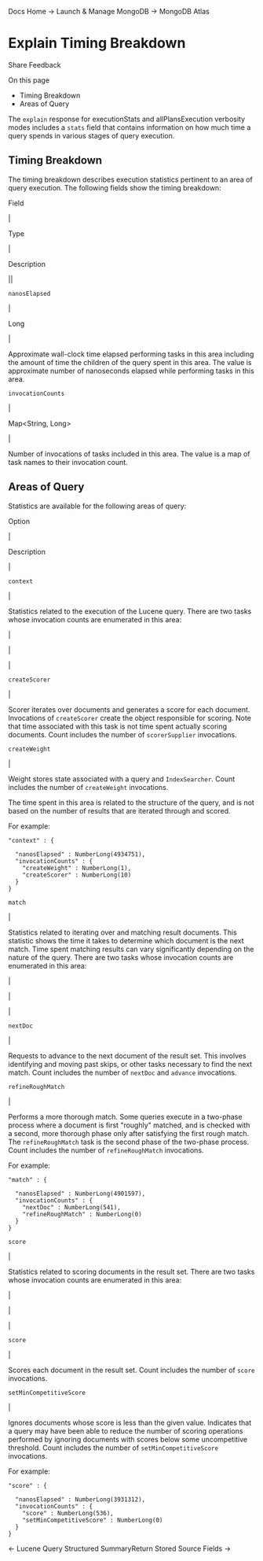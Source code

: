 Docs Home → Launch & Manage MongoDB → MongoDB Atlas

# Explain Timing Breakdown

Share Feedback

On this page

  * Timing Breakdown
  * Areas of Query

The `explain` response for executionStats and allPlansExecution verbosity
modes includes a `stats` field that contains information on how much time a
query spends in various stages of query execution.

## Timing Breakdown

The timing breakdown describes execution statistics pertinent to an area of
query execution. The following fields show the timing breakdown:

Field

|

Type

|

Description  
  
||  
  
`nanosElapsed`

|

Long

|

Approximate wall-clock time elapsed performing tasks in this area including
the amount of time the children of the query spent in this area. The value is
approximate number of nanoseconds elapsed while performing tasks in this area.  
  
`invocationCounts`

|

Map<String, Long>

|

Number of invocations of tasks included in this area. The value is a map of
task names to their invocation count.  
  
## Areas of Query

Statistics are available for the following areas of query:

Option

|

Description  
  
|  
  
`context`

|

Statistics related to the execution of the Lucene query. There are two tasks
whose invocation counts are enumerated in this area:

|

|  
  
|  
  
`createScorer`

|

Scorer iterates over documents and generates a score for each document.
Invocations of `createScorer` create the object responsible for scoring. Note
that time associated with this task is not time spent actually scoring
documents. Count includes the number of `scorerSupplier` invocations.  
  
`createWeight`

|

Weight stores state associated with a query and `IndexSearcher`. Count
includes the number of `createWeight` invocations.  
  
The time spent in this area is related to the structure of the query, and is
not based on the number of results that are iterated through and scored.

For example:

    
    
    "context" : {  
      
      "nanosElapsed" : NumberLong(4934751),  
      "invocationCounts" : {  
        "createWeight" : NumberLong(1),  
        "createScorer" : NumberLong(10)  
      }  
    }  
  
`match`

|

Statistics related to iterating over and matching result documents. This
statistic shows the time it takes to determine which document is the next
match. Time spent matching results can vary significantly depending on the
nature of the query. There are two tasks whose invocation counts are
enumerated in this area:

|

|  
  
|  
  
`nextDoc`

|

Requests to advance to the next document of the result set. This involves
identifying and moving past skips, or other tasks necessary to find the next
match. Count includes the number of `nextDoc` and `advance` invocations.  
  
`refineRoughMatch`

|

Performs a more thorough match. Some queries execute in a two-phase process
where a document is first "roughly" matched, and is checked with a second,
more thorough phase only after satisfying the first rough match. The
`refineRoughMatch` task is the second phase of the two-phase process. Count
includes the number of `refineRoughMatch` invocations.  
  
For example:

    
    
    "match" : {  
      
      "nanosElapsed" : NumberLong(4901597),  
      "invocationCounts" : {  
        "nextDoc" : NumberLong(541),  
        "refineRoughMatch" : NumberLong(0)  
      }  
    }  
  
`score`

|

Statistics related to scoring documents in the result set. There are two tasks
whose invocation counts are enumerated in this area:

|

|  
  
|  
  
`score`

|

Scores each document in the result set. Count includes the number of `score`
invocations.  
  
`setMinCompetitiveScore`

|

Ignores documents whose score is less than the given value. Indicates that a
query may have been able to reduce the number of scoring operations performed
by ignoring documents with scores below some uncompetitive threshold. Count
includes the number of `setMinCompetitiveScore` invocations.  
  
For example:

    
    
    "score" : {  
      
      "nanosElapsed" : NumberLong(3931312),  
      "invocationCounts" : {  
        "score" : NumberLong(536),  
        "setMinCompetitiveScore" : NumberLong(0)  
      }  
    }  
  
← Lucene Query Structured SummaryReturn Stored Source Fields →

